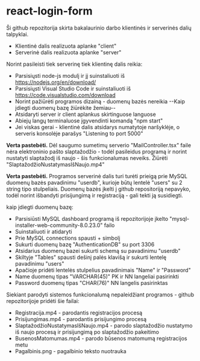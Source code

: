 # react-login-form

Ši github repozitorija skirta bakalaurinio darbo klientinės ir serverinės dalių talpyklai.

* Klientinė dalis realizuota aplanke "client"
* Serverinė dalis realizuota aplanke "server"

Norint pasileisti tiek serverinę tiek klientinę dalis reikia:
* Parsisiųsti node-js modulį ir jį suinstaliuoti iš https://nodejs.org/en/download/
* Parsisiųsti Visual Studio Code ir suinstaliuoti iš https://code.visualstudio.com/download
* Norint pažiūrėti programos dizainą - duomenų bazės nereikia --Kaip įdiegti duomenų bazę žiūrėkite žemiau-- 
* Atsidaryti server ir client aplankus skirtinguose languose
* Abiejų langų terminaluose įgyvendinti komandą "npm start"
* Jei viskas gerai - klientinė dalis atsidarys numatytoje naršyklėje, o serveris konsolėje parašys "Listening to port 5000"

**Verta pastebėti.** Dėl saugumo sumetimų serverio "MailController.tsx" faile nėra elektroninio pašto slaptažodžio - todėl pasileidus programą ir norint nustatyti slaptažodį iš naujo - šis funkcionalumas neveiks. Žiūrėti "SlaptažodžioNustatymasIšNaujo.mp4"

**Verta pastebėti.** Programos serverinė dalis turi turėti prieigą prie MySQL duomenų bazės pavadinimu "userdb", kurioje būtų lentelė "users" su 2 string tipo stulpeliais. Duomenų bazės įkelti į github repositoriją nepavyko, todėl norint išbandyti prisijungimą ir registraciją - gali tekti ją susidiegti. 

kaip įdiegti duomenų bazę:
* Parsisiūsti MySQL dashboard programą iš repozitorijoje įkelto "mysql-installer-web-community-8.0.23.0" failo
* Suinstaliuoti ir atidaryti
* Prie MySQL connections spausti + simbolį
* Sukurti duomenų bazę "AuthenticationDB" su port 3306
* Atsidarius duomenų bazei sukurti schemą su pavadinimu "userdb"
* Skiltyje "Tables" spausti dešinį palės klavišą ir sukurti lentelę pavadinimu "users"
* Apačioje pridėti lentelės stulpelius pavadinimais "Name" ir "Password" 
* Name duomenų tipas "VARCHAR(45)" PK ir NN langeliai pasirinkti
* Password duomenų tipas "CHAR(76)" NN langelis pasirinktas

Siekiant parodyti sistemos funkcionalumą nepaleidžiant programos - github repozitorijoje pridėti šie failai:
* Registracija.mp4 - parodantis registracijos procesą
* Prisijungimas.mp4 - parodantis prisijungimo procesą
* SlaptažodžioNustatymasIšNaujo.mp4 - parodo slaptažodžio nustatymo iš naujo procesą ir prisijungimą po slaptažodžio pakeitimo
* BusenosMatomumas.mp4 - parodo būsenos matomumą registracijos metu
* Pagalbinis.png - pagalbinio teksto nuotrauka
